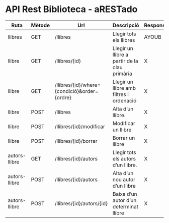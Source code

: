 # API Rest Biblioteca - aRESTado

| Ruta | Mètode | Url | Descripció | Responsable |
|--|--|--|--|--|
| llibres | GET | /llibres | Llegir tots els llibres | AYOUB | 
| llibre | GET | /llibres/{id} | Llegir un llibre a partir de la clau primària | X |
| llibre | GET | /llibres/{id}/where={condició}&order={ordre} | Llegir un llibre amb filtres i ordenació | X |
| llibre | POST | /llibres | Alta d’un llibre. | X |
| llibre | POST | /llibres/{id}/modificar | Modificar un llibre | X |
| llibre | POST | /llibres/{id}/borrar | Borrar un llibre | X |
| autors-llibre | GET | /llibres/{id}/autors | Llegir tots els autors d’un llibre. | X |
| autors-llibre | POST | /llibres/{id}/autors | Alta d’un nou autor d’un llibre | X |
| autors-llibre | POST | /llibres/{id}/autors/{id} | Baixa d’un autor d’un determinat llibre | X |
